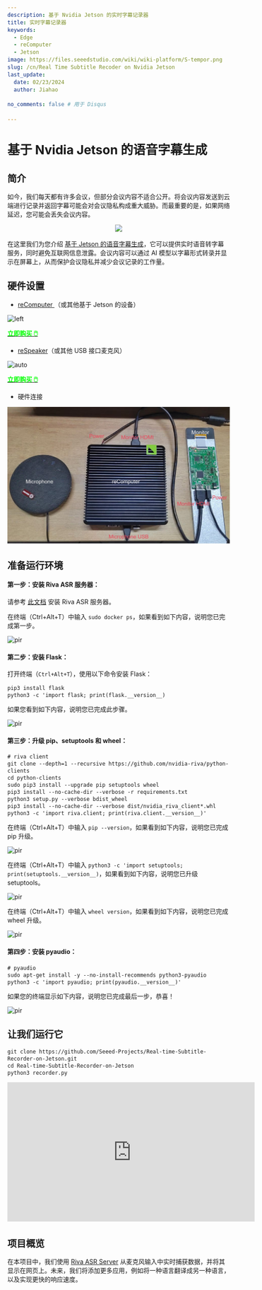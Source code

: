 ```yaml
---
description: 基于 Nvidia Jetson 的实时字幕记录器
title: 实时字幕记录器
keywords:
  - Edge
  - reComputer
  - Jetson
image: https://files.seeedstudio.com/wiki/wiki-platform/S-tempor.png
slug: /cn/Real Time Subtitle Recoder on Nvidia Jetson
last_update:
  date: 02/23/2024
  author: Jiahao

no_comments: false # 用于 Disqus

---
```


# 基于 Nvidia Jetson 的语音字幕生成

## 简介

如今，我们每天都有许多会议，但部分会议内容不适合公开。将会议内容发送到云端进行记录并返回字幕可能会对会议隐私构成重大威胁。而最重要的是，如果网络延迟，您可能会丢失会议内容。

<div align="center"><img width={800} src="https://files.seeedstudio.com/wiki/reComputer-Jetson/A608/recoder.gif" /></div>

在这里我们为您介绍 [基于 Jetson 的语音字幕生成](https://github.com/yuyoujiang/Real-time-Subtitle-Recorder-on-Jetson)，它可以提供实时语音转字幕服务，同时避免互联网信息泄露。会议内容可以通过 AI 模型以字幕形式转录并显示在屏幕上，从而保护会议隐私并减少会议记录的工作量。

## 硬件设置

- [reComputer ](https://www.seeedstudio.com/reComputer-Industrial-J3011-p-5682.html?queryID=c1e6f0b0bd38a98233ce64bce8083a22&objectID=5682&indexName=bazaar_retailer_products)（或其他基于 Jetson 的设备）

<p style={{textAlign: 'center'}}> 
 <img src="https://files.seeedstudio.com/wiki/reComputer-Jetson/A608/recomputer_industrial_j3011_orin_nano_8gb.jpg" alt="left" width={800} height="auto" />
 </p>

<div class="get_one_now_container" style={{textAlign: 'center'}}>
    <a class="get_one_now_item" href="https://www.seeedstudio.com/reComputer-Industrial-J3011-p-5682.html" target="_blank">
        <strong><span><font color={'FFFFFF'} size={"4"}> 立即购买 🖱️</font></span></strong>
    </a>
</div>

- [reSpeaker](https://www.seeedstudio.com/ReSpeaker-Mic-Array-v2-0.html?queryID=2baffb980bdb6d5e65b2b3f511657cb2&objectID=139&indexName=bazaar_retailer_products)（或其他 USB 接口麦克风）

<p style={{textAlign: 'center'}}> 
 <img src="https://files.seeedstudio.com/wiki/reComputer-Jetson/A608/ReSpeaker_Mic_Array_v2.0.png" 
alt="auto" width={800} height="auto"/></p>

<div class="get_one_now_container" style={{textAlign: 'center'}}>
    <a class="get_one_now_item" href="https://www.seeedstudio.com/ReSpeaker-Mic-Array-v2-0.html" target="_blank">
        <strong><span><font color={'FFFFFF'} size={"4"}> 立即购买 🖱️</font></span></strong>
    </a>
</div>

- 硬件连接
<p style={{textAlign: 'center'}}><img src="https://github.com/Seeed-Projects/Real-time-Subtitle-Recorder-on-Jetson/raw/main/sources/recorder_hardware_connection.png" alt="pir" width={800} height="auto"/></p>

## 准备运行环境

#### 第一步：安装 Riva ASR 服务器：

请参考 [此文档](https://wiki.seeedstudio.com/cn/Local_Voice_Chatbot/#install-riva-server) 安装 Riva ASR 服务器。

在终端（Ctrl+Alt+T）中输入 ```sudo docker ps```，如果看到如下内容，说明您已完成第一步。

<p style={{textAlign: 'center'}}><img src="https://files.seeedstudio.com/wiki/reComputer-Jetson/A608/riva.png" alt="pir" width={1000} height="auto"/></p>

#### 第二步：安装 Flask：

打开终端（`Ctrl+Alt+T`），使用以下命令安装 Flask：

```shell
pip3 install flask
python3 -c 'import flask; print(flask.__version__)
```
如果您看到如下内容，说明您已完成此步骤。

<p style={{textAlign: 'center'}}><img src="https://files.seeedstudio.com/wiki/reComputer-Jetson/A608/flask.png" alt="pir" width={1000} height="auto"/></p>

#### 第三步：升级 pip、setuptools 和 wheel：

```shell
# riva client
git clone --depth=1 --recursive https://github.com/nvidia-riva/python-clients
cd python-clients
sudo pip3 install --upgrade pip setuptools wheel
pip3 install --no-cache-dir --verbose -r requirements.txt
python3 setup.py --verbose bdist_wheel
pip3 install --no-cache-dir --verbose dist/nvidia_riva_client*.whl
python3 -c 'import riva.client; print(riva.client.__version__)'
```
在终端（Ctrl+Alt+T）中输入 ```pip --version```，如果看到如下内容，说明您已完成 pip 升级。

<p style={{textAlign: 'center'}}><img src="https://files.seeedstudio.com/wiki/reComputer-Jetson/A608/pip.png" alt="pir" width={1000} height="auto"/></p>

在终端（Ctrl+Alt+T）中输入 ```python3 -c 'import setuptools; print(setuptools.__version__)```，如果看到如下内容，说明您已升级 setuptools。

<p style={{textAlign: 'center'}}><img src="https://files.seeedstudio.com/wiki/reComputer-Jetson/A608/setuptools.png" alt="pir" width={1000} height="auto"/></p>

在终端（Ctrl+Alt+T）中输入 ```wheel version```，如果看到如下内容，说明您已完成 wheel 升级。

<p style={{textAlign: 'center'}}><img src="https://files.seeedstudio.com/wiki/reComputer-Jetson/A608/wheel.png" alt="pir" width={1000} height="auto"/></p>

#### 第四步：安装 pyaudio：

```shell
# pyaudio
sudo apt-get install -y --no-install-recommends python3-pyaudio
python3 -c 'import pyaudio; print(pyaudio.__version__)'
```
如果您的终端显示如下内容，说明您已完成最后一步，恭喜！

<p style={{textAlign: 'center'}}><img src="https://files.seeedstudio.com/wiki/reComputer-Jetson/A608/pyaudio.png" alt="pir" width={1000} height="auto"/></p>

## 让我们运行它

```shell
git clone https://github.com/Seeed-Projects/Real-time-Subtitle-Recorder-on-Jetson.git
cd Real-time-Subtitle-Recorder-on-Jetson
python3 recorder.py
```
<iframe width="560" height="315" src="https://www.youtube.com/embed/XypO6BlXkCY?si=CczjuOXxak1xAelO" title="YouTube 视频播放器" frameborder="0" allow="accelerometer; autoplay; clipboard-write; encrypted-media; gyroscope; picture-in-picture; web-share" allowfullscreen></iframe>

## 项目概览

在本项目中，我们使用 [Riva ASR Server](https://catalog.ngc.nvidia.com/orgs/nvidia/teams/riva/resources/riva_quickstart) 从麦克风输入中实时捕获数据，并将其显示在网页上。未来，我们将添加更多应用，例如将一种语言翻译成另一种语言，以及实现更快的响应速度。